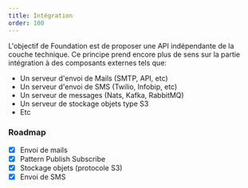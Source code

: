 ```yaml
---
title: Intégration
order: 100
---
```


L'objectif de Foundation est de proposer une API indépendante de la couche technique.
Ce principe prend encore plus de sens sur la partie intégration à des composants externes tels que:

- Un serveur d'envoi de Mails (SMTP, API, etc)
- Un serveur d'envoi de SMS (Twilio, Infobip, etc)
- Un serveur de messages (Nats, Kafka, RabbitMQ)
- Un serveur de stockage objets type S3
- Etc

### Roadmap

- [x] Envoi de mails
- [x] Pattern Publish Subscribe
- [x] Stockage objets (protocole S3)
- [x] Envoi de SMS
